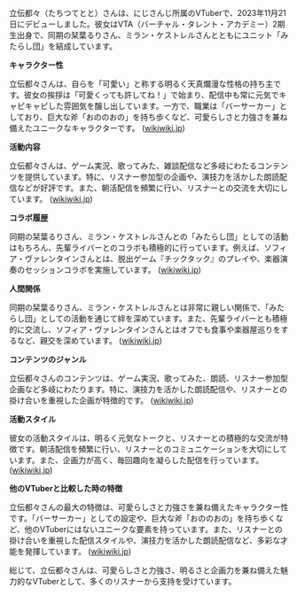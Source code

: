 立伝都々（たちつてとと）さんは、にじさんじ所属のVTuberで、2023年11月21日にデビューしました。彼女はVTA（バーチャル・タレント・アカデミー）2期生出身で、同期の栞葉るりさん、ミラン・ケストレルさんとともにユニット「みたらし団」を結成しています。

**キャラクター性**

立伝都々さんは、自らを「可愛い」と称する明るく天真爛漫な性格の持ち主です。彼女の挨拶は「可愛くっても許してね！」で始まり、配信中も常に元気でキャピキャピした雰囲気を醸し出しています。一方で、職業は「バーサーカー」としており、巨大な斧「おののおの」を持ち歩くなど、可愛らしさと力強さを兼ね備えたユニークなキャラクターです。 ([wikiwiki.jp](https://wikiwiki.jp/nijisanji/%E7%AB%8B%E4%BC%9D%E9%83%BD%E3%80%85?utm_source=openai))

**活動内容**

立伝都々さんは、ゲーム実況、歌ってみた、雑談配信など多岐にわたるコンテンツを提供しています。特に、リスナー参加型の企画や、演技力を活かした朗読配信などが好評です。また、朝活配信を頻繁に行い、リスナーとの交流を大切にしています。 ([wikiwiki.jp](https://wikiwiki.jp/nijisanji/%E7%AB%8B%E4%BC%9D%E9%83%BD%E3%80%85?utm_source=openai))

**コラボ履歴**

同期の栞葉るりさん、ミラン・ケストレルさんとの「みたらし団」としての活動はもちろん、先輩ライバーとのコラボも積極的に行っています。例えば、ソフィア・ヴァレンタインさんとは、脱出ゲーム『チックタック』のプレイや、楽器演奏のセッションコラボを実施しています。 ([wikiwiki.jp](https://wikiwiki.jp/nijisanji/%E7%AB%8B%E4%BC%9D%E9%83%BD%E3%80%85/%E8%A9%B3%E3%81%97%E3%81%8F%E7%9F%A5%E3%82%8A%E3%81%9F%E3%81%84/%E4%B8%BB%E3%81%AA%E9%96%A2%E9%80%A3%E4%BA%BA%E7%89%A9?utm_source=openai))

**人間関係**

同期の栞葉るりさん、ミラン・ケストレルさんとは非常に親しい関係で、「みたらし団」としての活動を通じて絆を深めています。また、先輩ライバーとも積極的に交流し、ソフィア・ヴァレンタインさんとはオフでも食事や楽器屋巡りをするなど、親交を深めています。 ([wikiwiki.jp](https://wikiwiki.jp/nijisanji/%E7%AB%8B%E4%BC%9D%E9%83%BD%E3%80%85/%E8%A9%B3%E3%81%97%E3%81%8F%E7%9F%A5%E3%82%8A%E3%81%9F%E3%81%84/%E4%B8%BB%E3%81%AA%E9%96%A2%E9%80%A3%E4%BA%BA%E7%89%A9?utm_source=openai))

**コンテンツのジャンル**

立伝都々さんのコンテンツは、ゲーム実況、歌ってみた、朗読、リスナー参加型企画など多岐にわたります。特に、演技力を活かした朗読配信や、リスナーとの掛け合いを重視した企画が特徴的です。 ([wikiwiki.jp](https://wikiwiki.jp/nijisanji/%E7%AB%8B%E4%BC%9D%E9%83%BD%E3%80%85?utm_source=openai))

**活動スタイル**

彼女の活動スタイルは、明るく元気なトークと、リスナーとの積極的な交流が特徴です。朝活配信を頻繁に行い、リスナーとのコミュニケーションを大切にしています。また、企画力が高く、毎回趣向を凝らした配信を行っています。 ([wikiwiki.jp](https://wikiwiki.jp/nijisanji/%E7%AB%8B%E4%BC%9D%E9%83%BD%E3%80%85?utm_source=openai))

**他のVTuberと比較した時の特徴**

立伝都々さんの最大の特徴は、可愛らしさと力強さを兼ね備えたキャラクター性です。「バーサーカー」としての設定や、巨大な斧「おののおの」を持ち歩くなど、他のVTuberにはないユニークな要素を持っています。また、リスナーとの掛け合いを重視した配信スタイルや、演技力を活かした朗読配信など、多彩な才能を発揮しています。 ([wikiwiki.jp](https://wikiwiki.jp/nijisanji/%E7%AB%8B%E4%BC%9D%E9%83%BD%E3%80%85?utm_source=openai))

総じて、立伝都々さんは、可愛らしさと力強さ、明るさと企画力を兼ね備えた魅力的なVTuberとして、多くのリスナーから支持を受けています。 